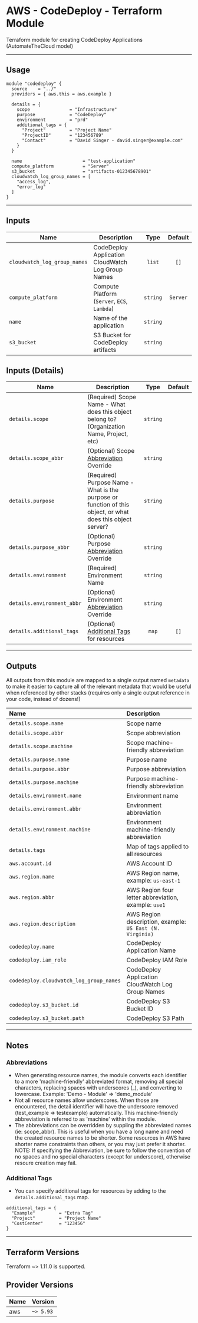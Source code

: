 # AWS - CodeDeploy - Terraform Module
Terraform module for creating CodeDeploy Applications (AutomateTheCloud model)

***

## Usage
```hcl
module "codedeploy" {
  source    = "../"
  providers = { aws.this = aws.example }

  details = {
    scope               = "Infrastructure"
    purpose             = "CodeDeploy"
    environment         = "prd"
    additional_tags = {
      "Project"         = "Project Name"
      "ProjectID"       = "123456789"
      "Contact"         = "David Singer - david.singer@example.com"
    }
  }

  name                       = "test-application"
  compute_platform           = "Server"
  s3_bucket                  = "artifacts-012345678901"
  cloudwatch_log_group_names = [
    "access_log",
    "error_log"
  ]
}
```

***

## Inputs
| Name | Description | Type | Default |
|------|-------------|:----:|:-------:|
| `cloudwatch_log_group_names` | CodeDeploy Application CloudWatch Log Group Names | `list` | `[]` |
| `compute_platform` | Compute Platform (`Server`, `ECS`, `Lambda`) | `string` | `Server` |
| `name` | Name of the application | `string` | |
| `s3_bucket` | S3 Bucket for CodeDeploy artifacts | `string` | |

## Inputs (Details)
| Name | Description | Type | Default |
|------|-------------|:----:|:-------:|
| `details.scope` | (Required) Scope Name - What does this object belong to? (Organization Name, Project, etc) | `string` | |
| `details.scope_abbr` | (Optional) Scope [Abbreviation](#Abbreviations) Override | `string` | |
| `details.purpose` | (Required) Purpose Name - What is the purpose or function of this object, or what does this object server? | `string` | |
| `details.purpose_abbr` | (Optional) Purpose [Abbreviation](#Abbreviations) Override | `string` | |
| `details.environment` | (Required) Environment Name | `string` | |
| `details.environment_abbr` | (Optional) Environment [Abbreviation](#Abbreviations) Override | `string` | |
| `details.additional_tags` | (Optional) [Additional Tags](#Additional-Tags) for resources | `map` | `[]` |

***

## Outputs
All outputs from this module are mapped to a single output named `metadata` to make it easier to capture all of the relevant metadata that would be useful when referenced by other stacks (requires only a single output reference in your code, instead of dozens!)

| Name | Description |
|:-----|:------------|
| `details.scope.name` | Scope name |
| `details.scope.abbr` | Scope abbreviation |
| `details.scope.machine` | Scope machine-friendly abbreviation |
| `details.purpose.name` | Purpose name |
| `details.purpose.abbr` | Purpose abbreviation |
| `details.purpose.machine` | Purpose machine-friendly abbreviation |
| `details.environment.name` | Environment name |
| `details.environment.abbr` | Environment abbreviation |
| `details.environment.machine` | Environment machine-friendly abbreviation |
| `details.tags` | Map of tags applied to all resources |
| `aws.account.id` | AWS Account ID |
| `aws.region.name` | AWS Region name, example: `us-east-1` |
| `aws.region.abbr` | AWS Region four letter abbreviation, example: `use1` |
| `aws.region.description` | AWS Region description, example: `US East (N. Virginia)` |
| `codedeploy.name` | CodeDeploy Application Name |
| `codedeploy.iam_role` | CodeDeploy IAM Role |
| `codedeploy.cloudwatch_log_group_names` | CodeDeploy Application CloudWatch Log Group Names |
| `codedeploy.s3_bucket.id` | CodeDeploy S3 Bucket ID |
| `codedeploy.s3_bucket.path` | CodeDeploy S3 Path |

***

## Notes

### Abbreviations
* When generating resource names, the module converts each identifier to a more 'machine-friendly' abbreviated format, removing all special characters, replacing spaces with underscores (_), and converting to lowercase. Example: 'Demo - Module' => 'demo_module'
* Not all resource names allow underscores. When those are encountered, the detail identifier will have the underscore removed (test_example => testexample) automatically. This machine-friendly abbreviation is referred to as 'machine' within the module.
* The abbreviations can be overridden by suppling the abbreviated names (ie: scope_abbr). This is useful when you have a long name and need the created resource names to be shorter. Some resources in AWS have shorter name constraints than others, or you may just prefer it shorter. NOTE: If specifying the Abbreviation, be sure to follow the convention of no spaces and no special characters (except for underscore), otherwise resoure creation may fail.

### Additional Tags
* You can specify additional tags for resources by adding to the `details.additional_tags` map.
```
additional_tags = {
  "Example"         = "Extra Tag"
  "Project"         = "Project Name"
  "CostCenter"      = "123456"
}
```

***

## Terraform Versions
Terraform ~> 1.11.0 is supported.

## Provider Versions
| Name | Version |
|------|---------|
| aws | `~> 5.93` |
